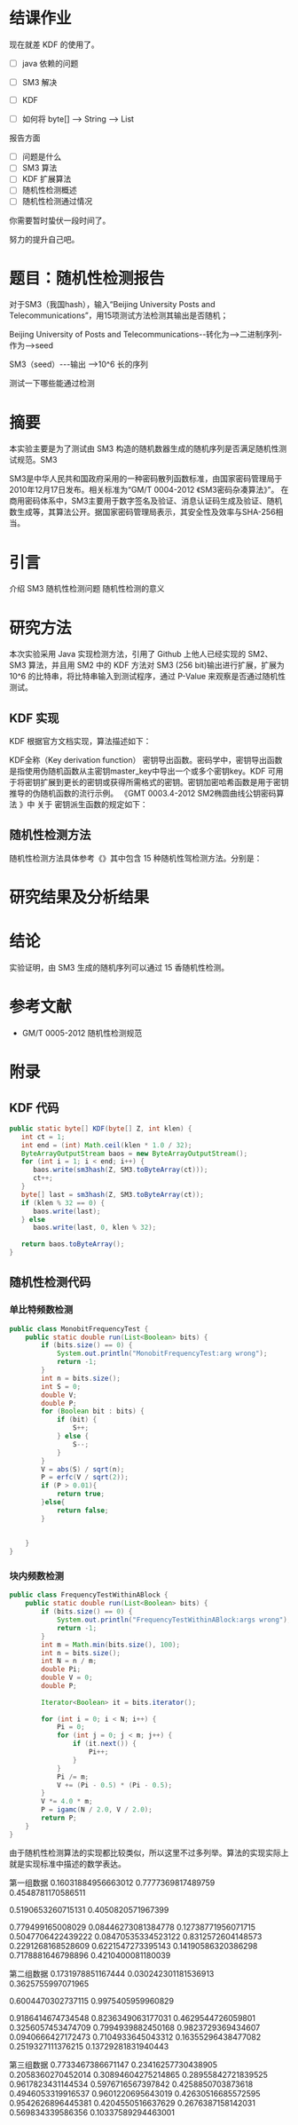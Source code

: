 # 结课作业
现在就差 KDF 的使用了。
- [ ] java 依赖的问题
- [ ] SM3 解决
- [ ] KDF
- [ ] 如何将 byte[] --> String --> List



报告方面
- [ ] 问题是什么
- [ ] SM3 算法
- [ ] KDF 扩展算法
- [ ] 随机性检测概述
- [ ] 随机性检测通过情况

你需要暂时蛰伏一段时间了。

努力的提升自己吧。

# 题目：随机性检测报告
对于SM3（我国hash），输入“Beijing University Posts and Telecommunications”，用15项测试方法检测其输出是否随机；

Beijing University of Posts and Telecommunications--转化为-->二进制序列-作为-->seed

SM3（seed）---输出 -->10^6 长的序列

测试一下哪些能通过检测

# 摘要
本实验主要是为了测试由 SM3 构造的随机数器生成的随机序列是否满足随机性测试规范。SM3 

SM3是中华人民共和国政府采用的一种密码散列函数标准，由国家密码管理局于2010年12月17日发布。相关标准为“GM/T 0004-2012 《SM3密码杂凑算法》”。
在商用密码体系中，SM3主要用于数字签名及验证、消息认证码生成及验证、随机数生成等，其算法公开。据国家密码管理局表示，其安全性及效率与SHA-256相当。

# 引言
介绍 SM3
随机性检测问题
随机性检测的意义

# 研究方法
本次实验采用 Java 实现检测方法，引用了 Github 上他人已经实现的 SM2、SM3 算法，并且用 SM2 中的 KDF 方法对 SM3 (256 bit)输出进行扩展，扩展为 10^6 的比特串，将比特串输入到测试程序，通过 P-Value 来观察是否通过随机性测试。

## KDF 实现
KDF 根据官方文档实现，算法描述如下：

KDF全称（Key derivation function） 密钥导出函数。密码学中，密钥导出函数是指使用伪随机函数从主密钥master_key中导出一个或多个密钥key。KDF 可用于将密钥扩展到更长的密钥或获得所需格式的密钥。密钥加密哈希函数是用于密钥推导的伪随机函数的流行示例。
《GMT 0003.4-2012 SM2椭圆曲线公钥密码算法 》中 关于 密钥派生函数的规定如下：
## 随机性检测方法
随机性检测方法具体参考《》其中包含 15 种随机性驾检测方法。分别是：


# 研究结果及分析结果

# 结论
实验证明，由 SM3 生成的随机序列可以通过 15 香随机性检测。

# 参考文献
- GM/T 0005-2012 随机性检测规范

# 附录
## KDF 代码
```java
public static byte[] KDF(byte[] Z, int klen) {  
   int ct = 1;  
   int end = (int) Math.ceil(klen * 1.0 / 32);  
   ByteArrayOutputStream baos = new ByteArrayOutputStream();  
   for (int i = 1; i < end; i++) {  
      baos.write(sm3hash(Z, SM3.toByteArray(ct)));  
      ct++;  
   }  
   byte[] last = sm3hash(Z, SM3.toByteArray(ct));  
   if (klen % 32 == 0) {  
      baos.write(last);  
   } else  
      baos.write(last, 0, klen % 32);  
  
   return baos.toByteArray();  
}
```

## 随机性检测代码

### 单比特频数检测

```java
public class MonobitFrequencyTest {  
    public static double run(List<Boolean> bits) {  
        if (bits.size() == 0) {  
            System.out.println("MonobitFrequencyTest:arg wrong");  
            return -1;  
        }  
        int n = bits.size();  
        int S = 0;  
        double V;  
        double P;  
        for (Boolean bit : bits) {  
            if (bit) {  
                S++;  
            } else {  
                S--;  
            }  
        }  
        V = abs(S) / sqrt(n);  
        P = erfc(V / sqrt(2));  
        if (P > 0.01){
	        return true;
        }else{
	        return false;
        }
	        
        
    }  
}
```


### 块内频数检测

```java
public class FrequencyTestWithinABlock {  
    public static double run(List<Boolean> bits) {  
        if (bits.size() == 0) {  
            System.out.println("FrequencyTestWithinABlock:args wrong");  
            return -1;  
        }  
        int m = Math.min(bits.size(), 100);  
        int n = bits.size();  
        int N = n / m;  
        double Pi;  
        double V = 0;  
        double P;  
  
        Iterator<Boolean> it = bits.iterator();  
  
        for (int i = 0; i < N; i++) {  
            Pi = 0;  
            for (int j = 0; j < m; j++) {  
                if (it.next()) {  
                    Pi++;  
                }  
            }  
            Pi /= m;  
            V += (Pi - 0.5) * (Pi - 0.5);  
        }  
        V *= 4.0 * m;  
        P = igamc(N / 2.0, V / 2.0);  
        return P;  
    }  
}
```

由于随机性检测算法的实现都比较类似，所以这里不过多列举。算法的实现实际上就是实现标准中描述的数学表达。

第一组数据
0.16031884956663012
0.7777369817489759
0.4548781170586511

0.5190653260715131
0.4050820571967399

0.779499165008029
0.08446273081384778
0.12738771956071715
0.5047706422439222
0.08470535334523122
0.8312572604148573
0.2291268168528609
0.6221547273395143
0.14190586320386298
0.7178881646798896
0.4210400081180039


第二组数据
0.1731978851167444
0.030242301181536913
0.3625755997071965

0.6004470302737115
0.9975405959960829

0.9186414674734548
0.8236349063177031
0.4629544726059801
0.3256057453474709
0.7994939882450168
0.9823729369434607
0.0940666427172473
0.7104933645043312
0.16355296438477082
0.2519327111376215
0.13729281831940443

第三组数据
0.7733467386671147
0.23416257730438905
0.2058360270452014
0.30894604275214865
0.28955842721839525
0.9617823431144534
0.5976716567397842
0.4258850703873618
0.4946053319916537
0.9601220695643019
0.42630516685572595
0.9542626896445381
0.4204550516637629
0.2676387158142031
0.569834339586356
0.10337589294463001


